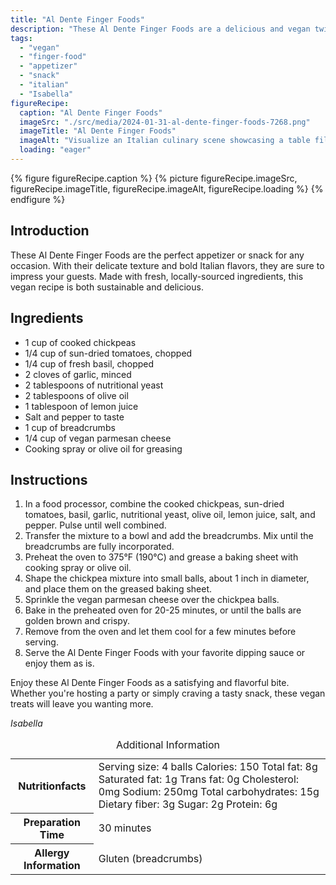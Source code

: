 ```yaml
---
title: "Al Dente Finger Foods"
description: "These Al Dente Finger Foods are a delicious and vegan twist on classic Italian flavors. Made with fresh ingredients, they are perfect for appetizers or snacks."
tags:
  - "vegan"
  - "finger-food"
  - "appetizer"
  - "snack"
  - "italian"
  - "Isabella"
figureRecipe: 
  caption: "Al Dente Finger Foods"
  imageSrc: "./src/media/2024-01-31-al-dente-finger-foods-7268.png"
  imageTitle: "Al Dente Finger Foods"
  imageAlt: "Visualize an Italian culinary scene showcasing a table filled with tempting vegan appetizers. Picture a rustic setting with wooden serving boards and fresh green herbs adding to the charm. Golden brown, perfectly shaped finger foods sit invitingly on the table, their aroma is irresistible, made of mashed chickpeas and sun-dried tomatoes, finely dusted with vegan parmesan cheese. Vivid colors from the tomatoes contrast with the chickpea balls, enhancing the overall aesthetics. Imagine the flavorful taste of basil, garlic, and nutritional yeast as you take a virtual bite. The food is served on a bed of vibrant greens, further adding to the appeal. Small bowls of different sauces are positioned around, inviting you to enjoy the variety of tastes. The entire scene is bathed in warm, inviting light, creating a cozy ambiance."
  loading: "eager"
---
```


{% figure figureRecipe.caption %}
{% picture figureRecipe.imageSrc, figureRecipe.imageTitle, figureRecipe.imageAlt, figureRecipe.loading %}
{% endfigure %}

## Introduction

These Al Dente Finger Foods are the perfect appetizer or snack for any occasion. With their delicate texture and bold Italian flavors, they are sure to impress your guests. Made with fresh, locally-sourced ingredients, this vegan recipe is both sustainable and delicious.

## Ingredients

- 1 cup of cooked chickpeas
- 1/4 cup of sun-dried tomatoes, chopped
- 1/4 cup of fresh basil, chopped
- 2 cloves of garlic, minced
- 2 tablespoons of nutritional yeast
- 2 tablespoons of olive oil
- 1 tablespoon of lemon juice
- Salt and pepper to taste
- 1 cup of breadcrumbs
- 1/4 cup of vegan parmesan cheese
- Cooking spray or olive oil for greasing

## Instructions

1. In a food processor, combine the cooked chickpeas, sun-dried tomatoes, basil, garlic, nutritional yeast, olive oil, lemon juice, salt, and pepper. Pulse until well combined.
2. Transfer the mixture to a bowl and add the breadcrumbs. Mix until the breadcrumbs are fully incorporated.
3. Preheat the oven to 375°F (190°C) and grease a baking sheet with cooking spray or olive oil.
4. Shape the chickpea mixture into small balls, about 1 inch in diameter, and place them on the greased baking sheet.
5. Sprinkle the vegan parmesan cheese over the chickpea balls.
6. Bake in the preheated oven for 20-25 minutes, or until the balls are golden brown and crispy.
7. Remove from the oven and let them cool for a few minutes before serving.
8. Serve the Al Dente Finger Foods with your favorite dipping sauce or enjoy them as is.

Enjoy these Al Dente Finger Foods as a satisfying and flavorful bite. Whether you're hosting a party or simply craving a tasty snack, these vegan treats will leave you wanting more.

*Isabella*

<table><caption class="sr-only">Additional Information</caption><tr><th>Nutritionfacts</th><td>Serving size: 4 balls
Calories: 150
Total fat: 8g
Saturated fat: 1g
Trans fat: 0g
Cholesterol: 0mg
Sodium: 250mg
Total carbohydrates: 15g
Dietary fiber: 3g
Sugar: 2g
Protein: 6g&nbsp;</td></tr><tr><th>Preparation Time</th><td>30 minutes&nbsp;</td></tr><tr><th>Allergy Information</th><td>Gluten (breadcrumbs)&nbsp;</td></tr></table>

